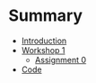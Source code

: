 # Summary

* [Introduction](README.md)
* [Workshop 1](workshop_1.md)
   * [Assignment 0](assignment_0.md)
* [Code](code.md)

